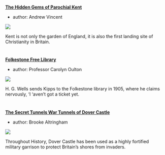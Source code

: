 <param ve-config 
       title="The Built Environment"
       banner="https://stor.artstor.org/stor/cc8a3415-e232-4db4-8a21-98b6d9539b2a"
       layout="index">

#

##
**[The Hidden Gems of Parochial Kent](/churches/overview)**

- author: Andrew Vincent

![](https://dev.visual-essays.app/thumbnail?url=https://upload.wikimedia.org/wikipedia/commons/7/76/Folkestone._St._Mary%27s_Church_LCCN2017659195.jpg)

Kent is not only the garden of England, it is also the first landing site of Christianity in Britain.

#

##
**[Folkestone Free Library](/19c/19c-folkestone-free-library/)**

- author: Professor Carolyn Oulton

![](https://dev.visual-essays.app/thumbnail?url=https://stor.artstor.org/stor/35bc9f9f-8fd4-4164-8042-c0ddbae953b1)

H. G. Wells sends Kipps to the Folkestone library in 1905, where he claims nervously, ‘I ‘aven’t got a ticket yet.

#

##
**[The Secret Tunnels War Tunnels of Dover Castle](20c/20c-secret-tunnels/)**

- author: Brooke Altringham

![](https://dev.visual-essays.app/thumbnail?url="images/brooke.jpg)

Throughout History, Dover Castle has been used as a highly fortified military garrison to protect Britain’s shores from invaders. 


